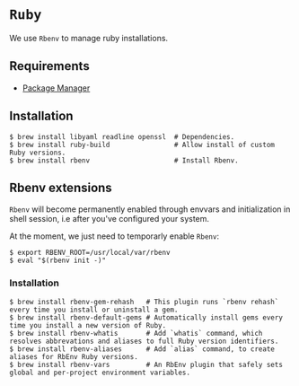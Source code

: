 # `Ruby`

We use `Rbenv` to manage ruby installations.

## Requirements

* [Package Manager](../system/package_manager.md)

## Installation

```ShellSession
$ brew install libyaml readline openssl  # Dependencies.
$ brew install ruby-build                # Allow install of custom Ruby versions.
$ brew install rbenv                     # Install Rbenv.
```

## Rbenv extensions

`Rbenv` will become permanently enabled through envvars and initialization in shell session, i.e after you've configured your system.

At the moment, we just need to temporarly enable `Rbenv`:

```ShellSession
$ export RBENV_ROOT=/usr/local/var/rbenv
$ eval "$(rbenv init -)"
```

### Installation

```ShellSession
$ brew install rbenv-gem-rehash   # This plugin runs `rbenv rehash` every time you install or uninstall a gem.
$ brew install rbenv-default-gems # Automatically install gems every time you install a new version of Ruby.
$ brew install rbenv-whatis       # Add `whatis` command, which resolves abbrevations and aliases to full Ruby version identifiers.
$ brew install rbenv-aliases      # Add `alias` command, to create aliases for RbEnv Ruby versions.
$ brew install rbenv-vars         # An RbEnv plugin that safely sets global and per-project environment variables.
```
